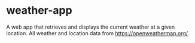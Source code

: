 # weather-app

A web app that retrieves and displays the current weather at a given location. All weather and location data from 
https://openweathermap.org/.

